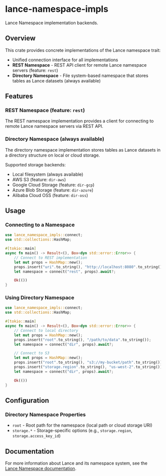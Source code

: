 # lance-namespace-impls

Lance Namespace implementation backends.

## Overview

This crate provides concrete implementations of the Lance namespace trait:

- Unified connection interface for all implementations
- **REST Namespace** - REST API client for remote Lance namespace servers (feature: `rest`)
- **Directory Namespace** - File system-based namespace that stores tables as Lance datasets (always available)

## Features

### REST Namespace (feature: `rest`)

The REST namespace implementation provides a client for connecting to remote Lance namespace servers via REST API.

### Directory Namespace (always available)

The directory namespace implementation stores tables as Lance datasets in a directory structure on local or cloud storage.

Supported storage backends:
- Local filesystem (always available)
- AWS S3 (feature: `dir-aws`)
- Google Cloud Storage (feature: `dir-gcp`)
- Azure Blob Storage (feature: `dir-azure`)
- Alibaba Cloud OSS (feature: `dir-oss`)

## Usage

### Connecting to a Namespace

```rust
use lance_namespace_impls::connect;
use std::collections::HashMap;

#[tokio::main]
async fn main() -> Result<(), Box<dyn std::error::Error>> {
    // Connect to REST implementation
    let mut props = HashMap::new();
    props.insert("uri".to_string(), "http://localhost:8080".to_string());
    let namespace = connect("rest", props).await?;

    Ok(())
}
```

### Using Directory Namespace

```rust
use lance_namespace_impls::connect;
use std::collections::HashMap;

#[tokio::main]
async fn main() -> Result<(), Box<dyn std::error::Error>> {
    // Connect to local directory
    let mut props = HashMap::new();
    props.insert("root".to_string(), "/path/to/data".to_string());
    let namespace = connect("dir", props).await?;

    // Connect to S3
    let mut props = HashMap::new();
    props.insert("root".to_string(), "s3://my-bucket/path".to_string());
    props.insert("storage.region".to_string(), "us-west-2".to_string());
    let namespace = connect("dir", props).await?;

    Ok(())
}
```

## Configuration

### Directory Namespace Properties

- `root` - Root path for the namespace (local path or cloud storage URI)
- `storage.*` - Storage-specific options (e.g., `storage.region`, `storage.access_key_id`)

## Documentation

For more information about Lance and its namespace system, see the [Lance Namespace documentation](https://lancedb.github.io/lance/format/namespace).

